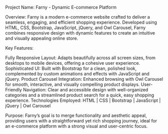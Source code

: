 Project Name: Farny - Dynamic E-commerce Platform

Overview:
Farny is a modern e-commerce website crafted to deliver a seamless, engaging, and efficient shopping experience. Developed using HTML, CSS, Bootstrap, JavaScript, jQuery, and Owl Carousel, Farny combines responsive design with dynamic features to create an intuitive and visually appealing online store.

Key Features:

Fully Responsive Layout: Adapts beautifully across all screen sizes, from desktops to mobile devices, offering a cohesive user experience.
Sophisticated UI: Built with Bootstrap for a clean, polished look, complemented by custom animations and effects with JavaScript and jQuery.
Product Carousel Integration: Enhanced browsing with Owl Carousel for smooth, interactive, and visually compelling product displays.
User-Friendly Navigation: Clear and accessible design with well-organized categories and a streamlined product search for a quick, easy shopping experience.
Technologies Employed:
HTML | CSS | Bootstrap | JavaScript | jQuery | Owl Carousel

Purpose:
Farny’s goal is to merge functionality and aesthetic appeal, providing users with a straightforward yet rich shopping journey, ideal for an e-commerce platform with a strong visual and user-centric focus.

